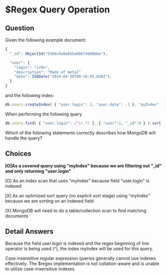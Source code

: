 # $Regex Query Operation

## Question

Given the following example document:

```javascript
{
  "_id": ObjectId("5360c0a0a655a60674680bbe"),

  "user": {
    "login": "ir0n",
    "description": "Made of metal"
    "date": ISODate("2014-04-30T09:16:45.836Z"),
  }
}
```

and the following index:

```javascript
db.users.createIndex( { "user.login": 1, "user.date": -1 }, "myIndex" )
```

When performing the following query

```javascript
db.users.find( { "user.login": /^ir.*/ }, { "user":1, "_id":0 } ).sort( { "user.date":1 } )
```

Which of the following statements correctly describes how MongoDB will handle the query?

## Choices

**[O]As a covered query using "myIndex" because we are filtering out "_id" and only returning "user.login"**

[O] As an index scan that uses "myIndex" because field "user.login" is indexed

[X] As an optimized sort query (no explicit sort stage) using "myIndex" because we are sorting on an indexed field

[X] MongoDB will need to do a table/collection scan to find matching documents

## Detail Answers

Because the field user.login is indexed and the regex beginning of line operator is being used (^), the index myIndex will be used for this query.

Case insensitive regular expression queries generally cannot use indexes effectively. The $regex implementation is not collation-aware and is unable to utilize case-insensitive indexes.
